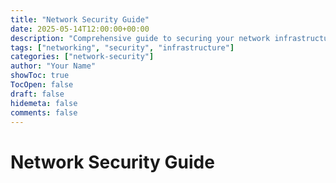 ```yaml
---
title: "Network Security Guide"
date: 2025-05-14T12:00:00+00:00
description: "Comprehensive guide to securing your network infrastructure"
tags: ["networking", "security", "infrastructure"]
categories: ["network-security"]
author: "Your Name"
showToc: true
TocOpen: false
draft: false
hidemeta: false
comments: false
---
```


# Network Security Guide
